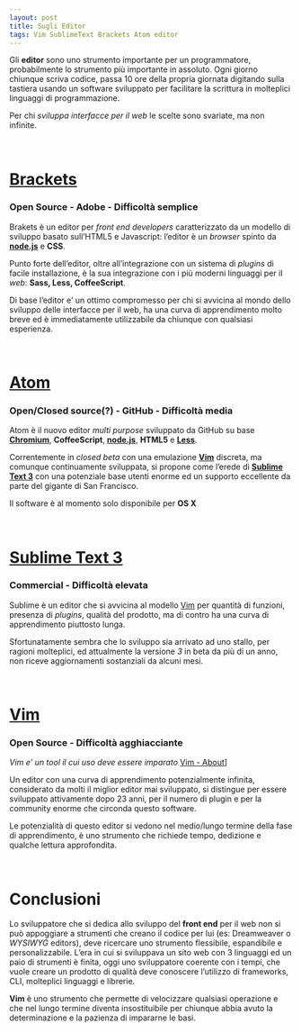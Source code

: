 ```yaml
---
layout: post
title: Sugli Editor
tags: Vim SublimeText Brackets Atom editor
---
```


Gli **editor** sono uno strumento importante per un programmatore, probabilmente lo strumento più importante in assoluto. Ogni giorno chiunque scriva codice, passa 10 ore della propria giornata digitando sulla tastiera usando un software sviluppato per facilitare la scrittura in molteplici linguaggi di programmazione.

Per chi _sviluppa interfacce per il web_ le scelte sono svariate, ma non infinite.

<br>

# [Brackets](http://brackets.io/)
### Open Source - Adobe - Difficoltà semplice

Brakets è un editor per _front end developers_ caratterizzato da un modello di sviluppo basato sull’HTML5 e Javascript: l’editor è un _browser_ spinto da **[node.js](http://nodejs.org/)** e **CSS**.

Punto forte dell’editor, oltre all’integrazione con un sistema di _plugins_ di facile installazione, è la sua integrazione con i più moderni linguaggi per il _web_: **Sass, Less, CoffeeScript**.

Di base l’editor e’ un ottimo compromesso per chi si avvicina al mondo dello sviluppo delle interfacce per il web, ha una curva di apprendimento molto breve ed è immediatamente utilizzabile da chiunque con qualsiasi esperienza.

<br>

# [Atom](https://atom.io/)
### Open/Closed source(?) - GitHub - Difficoltà media

Atom è il nuovo editor _multi purpose_ sviluppato da GitHub su base **[Chromium](http://www.chromium.org/)**, **CoffeeScript**, **[node.js](http://nodejs.org/)**, **HTML5** e **[Less](http://lesscss.org/)**.

Correntemente in _closed beta_ con una emulazione **[Vim](http://www.vim.org/)** discreta, ma comunque continuamente sviluppata, si propone come l’erede di **[Sublime Text 3](http://www.sublimetext.com/3)** con una potenziale base utenti enorme ed un supporto eccellente da parte del gigante di San Francisco.

Il software è al momento solo disponibile per **OS X**

<br>

# [Sublime Text 3](http://www.sublimetext.com/3)
### Commercial - Difficoltà elevata

Sublime è un editor che si avvicina al modello [Vim](http://www.vim.org/) per quantità di funzioni, presenza di _plugins_, qualità del prodotto, ma di contro ha una curva di apprendimento piuttosto lunga.

Sfortunatamente sembra che lo sviluppo sia arrivato ad uno stallo, per ragioni molteplici, ed attualmente la versione _3_ in beta da più di un anno, non riceve aggiornamenti sostanziali da alcuni mesi.

<br>

# [Vim](http://www.vim.org)
### Open Source - Difficoltà agghiacciante

<cite>Vim e’ un tool il cui uso deve essere imparato</cite>
[Vim - About](http://www.vim.org/about.php)]

Un editor con una curva di apprendimento potenzialmente infinita, considerato da molti il miglior editor mai sviluppato, si distingue per essere sviluppato attivamente dopo 23 anni, per il numero di plugin e per la community enorme che circonda questo software.

Le potenzialità di questo editor si vedono nel medio/lungo termine della fase di apprendimento, è uno strumento che richiede tempo, dedizione e qualche lettura approfondita.

<br>

# Conclusioni

Lo sviluppatore che si dedica allo sviluppo del **front end** per il web non si può appoggiare a strumenti che creano il codice per lui (es: Dreamweaver o _WYSIWYG_ editors), deve ricercare uno strumento flessibile, espandibile e personalizzabile. L’era in cui si sviluppava un sito web con 3 linguaggi ed un paio di strumenti è finita, oggi uno sviluppatore coerente con i tempi, che vuole creare un prodotto di qualità deve conoscere l’utilizzo di frameworks, CLI, molteplici linguaggi e librerie.

**Vim** è uno strumento che permette di velocizzare qualsiasi operazione e che nel lungo termine diventa insostituibile per chiunque abbia avuto la determinazione e la pazienza di impararne le basi.
